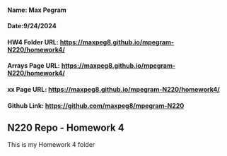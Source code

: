 #### Name: Max Pegram

#### Date:9/24/2024

#### HW4 Folder URL: https://maxpeg8.github.io/mpegram-N220/homework4/

#### Arrays Page URL: https://maxpeg8.github.io/mpegram-N220/homework4/

#### xx Page URL: https://maxpeg8.github.io/mpegram-N220/homework4/

#### Github Link: https://github.com/maxpeg8/mpegram-N220

## N220 Repo - Homework 4

This is my Homework 4 folder
